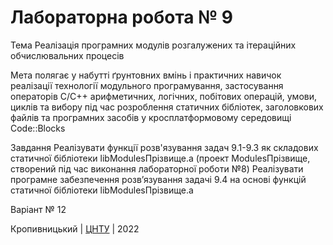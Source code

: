 ﻿# Лабораторна робота № 9

Тема Реалізація програмних модулів розгалужених та ітераційних обчислювальних процесів

Мета полягає у набутті ґрунтовних вмінь і практичних навичок реалізації технології модульного програмування, застосування операторів C/С++ арифметичних, логічних, побітових операцій, умови, циклів та вибору під час розроблення статичних бібліотек, заголовкових файлів та програмних засобів у кросплатформовому середовищі Code::Blocks

Завдання Реалізувати функції розв'язування задач 9.1-9.3 як складових статичної бібліотеки libModulesПрізвище.a (проект ModulesПрізвище, створений під час виконання лабораторної роботи №8) Реалізувати програмне забезпечення розв’язування задачі 9.4 на основі функцій статичної бібліотеки libModulesПрізвище.a

Варіант № 12


Кропивницький | <a href="http://www.kntu.kr.ua/">ЦНТУ</a> | 2022
